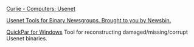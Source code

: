 
[Curlie - Computers: Usenet](https://curlie.org/en/Computers/Usenet)

[Usenet Tools for Binary Newsgroups. Brought to you by Newsbin.](http://www.usenettools.net/)

[QuickPar for Windows](http://www.quickpar.org.uk/index.htm)
Tool for reconstructing damaged/missing/corrupt Usenet binaries.
